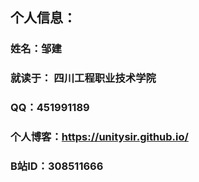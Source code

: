 ## 个人信息：
### 姓名：邹建
### 就读于： 四川工程职业技术学院
### QQ：451991189 
### 个人博客：https://unitysir.github.io/
### B站ID：308511666  
